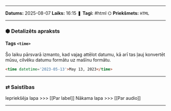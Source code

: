 ___

**Datums:** 2025-08-07
**Laiks:** 16:15
❚ **Tagi:** #html
⌬ **Priekšmets:**  `HTML`

---
### ⬢ Detalizēts apraksts
#### Tags `<time>`

Šo laiku pārsvarā izmanto, kad vajag attēlot datumu, kā arī tas ļauj konvertēt mūsu, cilvēku datumu formātu uz mašīnu formātu.

```html
<time datetime='2023-05-13'>May 13, 2023</time>
```

---
### ⇄ Saistības

Iepriekšēja lapa >>> [[Par label]]
Nākama lapa >>> [[Par audio]]

---